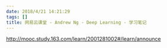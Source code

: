 ```yaml
---
date: 2018/4/21 14:21:29
tags: []
title: 网易云课堂 - Andrew Ng - Deep Learning - 学习笔记 
---
```


http://mooc.study.163.com/learn/2001281002#/learn/announce

<!--more-->


